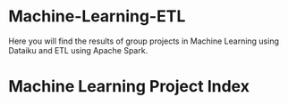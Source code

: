 # Machine-Learning-ETL
Here you will find the results of group projects in Machine Learning using Dataiku and ETL using Apache Spark. 

# Machine Learning Project Index
> 
